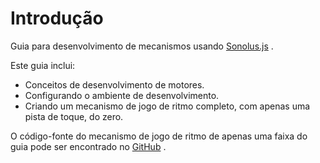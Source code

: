 # Introdução

Guia para desenvolvimento de mecanismos usando [Sonolus.js](https://github.com/Sonolus/sonolus.js) .

Este guia inclui:

- Conceitos de desenvolvimento de motores.
- Configurando o ambiente de desenvolvimento.
- Criando um mecanismo de jogo de ritmo completo, com apenas uma pista de toque, do zero.

O código-fonte do mecanismo de jogo de ritmo de apenas uma faixa do guia pode ser encontrado no [GitHub](https://github.com/Sonolus/wiki-sonolus.js-guide-code) .
